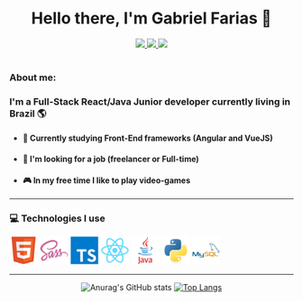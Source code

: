 <div id="header" align="center">
  <h1>
    Hello there, I'm Gabriel Farias 👋</br>
  </h1>
</div>

<div id="badges" align="center">
  <a href="https://www.linkedin.com/in/gafarias/" target="_blank">
    <img src="https://img.shields.io/badge/LinkedIn-blue?logo=linkedin&logoColor=white&style=for-the-badge">
  </a>
  
  <a href="https://www.instagram.com/gafarias._/">
    <img src="https://img.shields.io/badge/Instagram-violet?logo=instagram&logoColor=white&style=for-the-badge">
  </a>
  
  <a href="https://gafariias.github.io/portifolio/">
    <img src="https://img.shields.io/badge/Portfolio-red?style=for-the-badge">
  </a> </br>
  
  <img src="https://komarev.com/ghpvc/?username=Gafariias&style=flat-square&color=red" alt=""/>
</div>

### About me:
### I'm a Full-Stack React/Java Junior developer currently living in Brazil 🌎
- #### 📖 Currently studying Front-End frameworks (Angular and VueJS) 
- #### 🚀 I'm looking for a job (freelancer or Full-time) 
- #### 🎮 In my free time I like to play video-games

--- 

### 💻 Technologies I use

<div id="tecs">
  <img src="https://github.com/devicons/devicon/blob/master/icons/html5/html5-original.svg" width="50">
  <img src="https://github.com/devicons/devicon/blob/master/icons/sass/sass-original.svg" width="50">
  <img src="https://github.com/devicons/devicon/blob/master/icons/typescript/typescript-original.svg" width="50">
  <img src="https://github.com/devicons/devicon/blob/master/icons/react/react-original.svg" width="50">
  <img src="https://github.com/devicons/devicon/blob/master/icons/java/java-original-wordmark.svg" width="50">
  <img src="https://github.com/devicons/devicon/blob/master/icons/python/python-original.svg" width="50">
  <img src="https://github.com/devicons/devicon/blob/master/icons/mysql/mysql-original-wordmark.svg" width="50">
</div>

---

<div id="stats" align="center">

  ![Anurag's GitHub stats](https://github-readme-stats.vercel.app/api?username=Gafariias&show_icons=true&theme=aura_dark&border_color=DC6668) 
  [![Top Langs](https://github-readme-stats.vercel.app/api/top-langs/?username=Gafariias&layout=compact&theme=aura_dark&border_color=DC6668)](https://github.com/anuraghazra/github-readme-stats)



</div>
